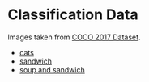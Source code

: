 # Classification Data

Images taken from [COCO 2017 Dataset](https://cocodataset.org/). 

* [cats](https://huggingface.co/datasets/huggingface/cats-image)
* [sandwich](https://farm8.staticflickr.com/7390/8860478142_d1743aa5bc_z.jpg)
* [soup and sandwich](https://farm6.staticflickr.com/5116/5802860677_4d18a7b259_z.jpg)
